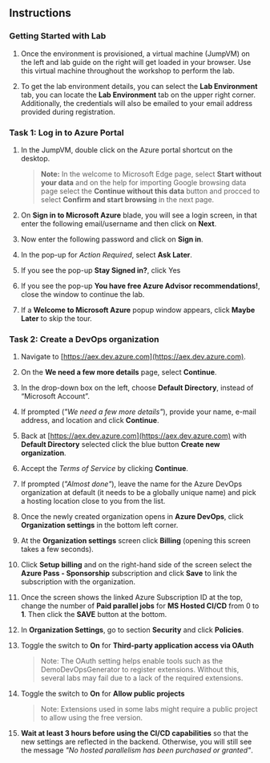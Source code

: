 ## Instructions

### Getting Started with Lab

1. Once the environment is provisioned, a virtual machine (JumpVM) on the left and lab guide on the right will get loaded in your browser. Use this virtual machine throughout the workshop to perform the lab.

1. To get the lab environment details, you can select the **Lab Environment** tab, you can locate the **Lab Environment** tab on the upper right corner. Additionally, the credentials will also be emailed to your email address provided during registration.

### Task 1: Log in to Azure Portal

1. In the JumpVM, double click on the Azure portal shortcut on the desktop.
   
    > **Note:** In the welcome to Microsoft Edge page, select **Start without your data** and on the help for importing Google browsing data page select the **Continue without this data** button and procced to select **Confirm and start browsing** in the next page.

1. On **Sign in to Microsoft Azure** blade, you will see a login screen, in that enter the following email/username and then click on **Next**. 
  
1. Now enter the following password and click on **Sign in**.
   
1. In the pop-up for *Action Required*, select **Ask Later**.

1. If you see the pop-up **Stay Signed in?**, click Yes

1. If you see the pop-up **You have free Azure Advisor recommendations!**, close the window to continue the lab.

1. If a **Welcome to Microsoft Azure** popup window appears, click **Maybe Later** to skip the tour.

### Task 2: Create a DevOps organization

1. Navigate to [https://aex.dev.azure.com](https://aex.dev.azure.com).

2. On the **We need a few more details** page, select **Continue**.

3. In the drop-down box on the left, choose **Default Directory**, instead of “Microsoft Account”.

4. If prompted (*"We need a few more details"*), provide your name, e-mail address, and location and click **Continue**.

5. Back at [https://aex.dev.azure.com](https://aex.dev.azure.com) with **Default Directory** selected click the blue button **Create new organization**.

6. Accept the *Terms of Service* by clicking **Continue**.

7. If prompted (*"Almost done"*), leave the name for the Azure DevOps organization at default (it needs to be a globally unique name) and pick a hosting location close to you from the list.

8. Once the newly created organization opens in **Azure DevOps**, click **Organization settings** in the bottom left corner.

9. At the **Organization settings** screen click **Billing** (opening this screen takes a few seconds).

10. Click **Setup billing** and on the right-hand side of the screen select the **Azure Pass - Sponsorship** subscription and click **Save** to link the subscription with the organization.

11. Once the screen shows the linked Azure Subscription ID at the top, change the number of **Paid parallel jobs** for **MS Hosted CI/CD** from 0 to **1**. Then click the **SAVE** button at the bottom.

12. In **Organization Settings**, go to section **Security** and click **Policies**.

13. Toggle the switch to **On** for **Third-party application access via OAuth**
    > Note: The OAuth setting helps enable tools such as the DemoDevOpsGenerator to register extensions. Without this, several labs may fail due to a lack of the required extensions.

14. Toggle the switch to **On** for **Allow public projects**
    > Note: Extensions used in some labs might require a public project to allow using the free version.

15. **Wait at least 3 hours before using the CI/CD capabilities** so that the new settings are reflected in the backend. Otherwise, you will still see the message *"No hosted parallelism has been purchased or granted"*.
